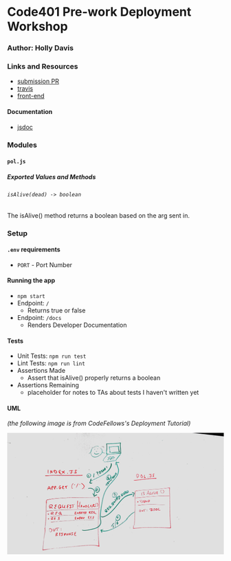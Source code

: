# Code401 Pre-work Deployment Workshop

### Author: Holly Davis

### Links and Resources
* [submission PR](https://github.com/hollydavis-401d3/deployment-workshop/pull/1)
* [travis](https://travis-ci.com/hollydavis-401d3/deployment-workshop/builds/141709610)
* [front-end](https://hollydavis-prework-deployment.herokuapp.com/)

#### Documentation
* [jsdoc](https://hollydavis-prework-deployment.herokuapp.com/docs/)

### Modules
#### `pol.js`
##### Exported Values and Methods

###### `isAlive(dead) -> boolean`
The isAlive() method returns a boolean based on the arg sent in.

### Setup
#### `.env` requirements
* `PORT` - Port Number

#### Running the app
* `npm start`
* Endpoint: `/`
  * Returns true or false
* Endpoint: `/docs`
  * Renders Developer Documentation
  
#### Tests
* Unit Tests: `npm run test`
* Lint Tests: `npm run lint`
* Assertions Made
  * Assert that isAlive() properly returns a boolean
* Assertions Remaining
  * placeholder for notes to TAs about tests I haven't written yet

#### UML  
*(the following image is from CodeFellows's Deployment Tutorial)*

![UML Diagram](whiteboard.jpg)

